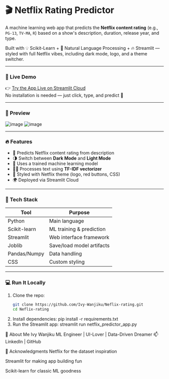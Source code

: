 # 🎬 Netflix Rating Predictor

A machine learning web app that predicts the **Netflix content rating** (e.g., `PG-13`, `TV-MA`, `R`) based on a show's description, duration, release year, and type.

Built with 💡 Scikit-Learn + 🧠 Natural Language Processing + 🔥 Streamlit — styled with full Netflix vibes, including dark mode, logo, and a theme switcher.

---

### 🚀 Live Demo  
👉 [Try the App Live on Streamlit Cloud](https://neflix-rating-nixob3kmcqeqecpxyjq9sa.streamlit.app/)  
No installation is needed — just click, type, and predict 🎯

---

### 📸 Preview
![image](https://github.com/user-attachments/assets/c0b8b12a-64b0-472a-b4b3-b699c573cc3b)
![image](https://github.com/user-attachments/assets/3a0a35b3-bf8b-4dfd-a8e1-af1f99eab3e8)


---

### 🔥 Features

- 🎥 Predicts Netflix content rating from description
- 🌗 Switch between **Dark Mode** and **Light Mode**
- 🧠 Uses a trained machine learning model
- ✍🏽 Processes text using **TF-IDF vectorizer**
- 💅 Styled with Netflix theme (logo, red buttons, CSS)
- 🌍 Deployed via Streamlit Cloud

---

### 🧠 Tech Stack

| Tool         | Purpose                     |
|--------------|-----------------------------|
| Python       | Main language               |
| Scikit-learn | ML training & prediction    |
| Streamlit    | Web interface framework     |
| Joblib       | Save/load model artifacts   |
| Pandas/Numpy | Data handling               |
| CSS          | Custom styling              |

---

### 💻 Run It Locally

1. Clone the repo:
   ```bash
   git clone https://github.com/Ivy-Wanjiku/Neflix-rating.git
   cd Neflix-rating
2. Install dependencies:
   pip install -r requirements.txt
3. Run the Streamlit app:
   streamlit run netflix_predictor_app.py

👤 About Me
Ivy Wanjiku
ML Engineer | UI-Lover | Data-Driven Dreamer
📫 LinkedIn | GitHub

🙏 Acknowledgments
Netflix for the dataset inspiration

Streamlit for making app building fun

Scikit-learn for classic ML goodness

 
